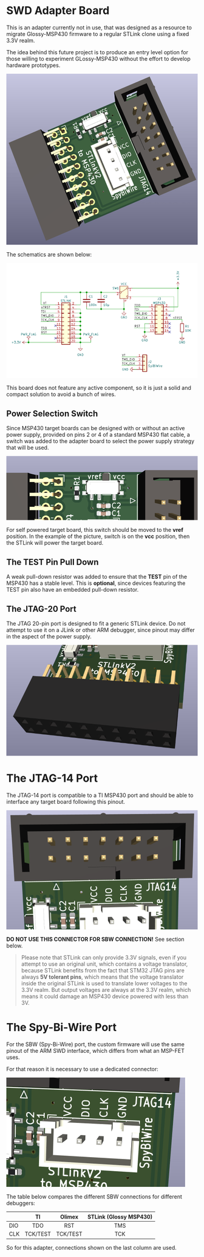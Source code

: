 # SWD Adapter Board

This is an adapter currently not in use, that was designed as a resource 
to migrate Glossy-MSP430 firmware to a regular STLink clone using a fixed 
3.3V realm.

The idea behind this future project is to produce an entry level option 
for those willing to experiment GLossy-MSP430 without the effort to 
develop hardware prototypes.


![SWD-Adapter-fs8.png](images/STLink-Adapter-fs8.png)

The schematics are shown below:

![SWD-Adapter.svg](images/STLink-Adapter.svg)

This board does not feature any active component, so it is just a solid 
and compact solution to avoid a bunch of wires.


## Power Selection Switch

Since MSP430 target boards can be designed with or without an active 
power supply, provided on pins 2 or 4 of a standard MSP430 flat cable, a 
switch was added to the adapter board to select the power supply strategy 
that will be used.

![STLink-Adapter-PWR-fs8.svg](images/STLink-Adapter-PWR-fs8.png)

For self powered target board, this switch should be moved to the 
**vref** position. In the example of the picture, switch is on the 
**vcc** position, then the STLink will power the target board.


## The **TEST** Pin Pull Down

A weak pull-down resistor was added to ensure that the **TEST** pin of 
the MSP430 has a stable level. This is **optional**, since devices 
featuring the TEST pin also have an embedded pull-down resistor.


## The JTAG-20 Port

The JTAG 20-pin port is designed to fit a generic STLink device. Do not 
attempt to use it on a JLink or other ARM debugger, since pinout may 
differ in the aspect of the power supply.

![STLink-Adapter-JTAG20-fs8.png](images/STLink-Adapter-JTAG20-fs8.png)


# The JTAG-14 Port

The JTAG-14 port is compatible to a TI MSP430 port and should be able to 
interface any target board following this pinout.

![STLink-Adapter-JTAG14-fs8.png](images/STLink-Adapter-JTAG14-fs8.png)

**DO NOT USE THIS CONNECTOR FOR SBW CONNECTION!** See section below.

> Please note that STLink can only provide 3.3V signals, even if you 
> attempt to use an original unit, which contains a voltage translator, 
> because STLink benefits from the fact that STM32 JTAG pins are always 
> **5V tolerant pins**, which means that the voltage translator inside 
> the original STLink is used to translate lower voltages to the 3.3V 
> realm. But output voltages are always at the 3.3V realm, which means
> it could damage an MSP430 device powered with less than 3V.


# The Spy-Bi-Wire Port

For the SBW (Spy-Bi-Wire) port, the custom firmware will use the same pinout of the ARM SWD interface, which differs from what an MSP-FET uses.

For that reason it is necessary to use a dedicated connector:

![STLink-Adapter-SBW-fs8.png](images/STLink-Adapter-SBW-fs8.png)

The table below compares the different SBW connections for different 
debuggers:

|       |    TI    |  Olimex  | STLink (Glossy MSP430) |
|-------|:--------:|:--------:|:----------------------:|
|  DIO  | TDO      | RST      |           TMS          |
|  CLK  | TCK/TEST | TCK/TEST |           TCK          |

So for this adapter, connections shown on the last column are used.

